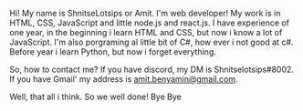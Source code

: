 
Hi! My name is ShnitseLotsips or Amit. I'm web developer!
My work is in HTML, CSS, JavaScript and little node.js and react.js.
I have experience of one year, in the beginning i learn HTML and CSS, but now i know a lot of JavaScript.
I'm also porgraming al little bit of C#, how ever i not good at c#.
Before year i learn Python, but now i forget everything.

So, how to contact me?
If you have discord, my DM is Shnitselotsips#8002.
If you have Gmail' my address is amit.benyamin@gmail.com.

Well, that all i think.
So we well done!
Bye Bye

